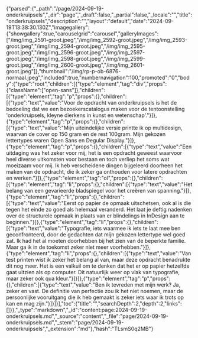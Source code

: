 {"parsed":{"_path":"/page/2024-09-19-onderkruipsels","_dir":"page","_draft":false,"_partial":false,"_locale":"","title":"onderkruipsels","description":"","layout":"default","date":"2024-09-19T13:38:30.130Z","imagegallery":{"showgallery":true,"carouselgrid":"carousel","galleryImages":["/img/img_2591-groot.jpeg","/img/img_2592-groot.jpeg","/img/img_2593-groot.jpeg","/img/img_2594-groot.jpeg","/img/img_2595-groot.jpeg","/img/img_2596-groot.jpeg","/img/img_2597-groot.jpeg","/img/img_2598-groot.jpeg","/img/img_2599-groot.jpeg","/img/img_2600-groot.jpeg","/img/img_2601-groot.jpeg"]},"thumbnail":"/img/rp-p-ob-6876-normaal.jpeg","included":true,"numbernavigation":100,"promoted":"0","body":{"type":"root","children":[{"type":"element","tag":"div","props":{"className":["open-sans"]},"children":[{"type":"element","tag":"p","props":{},"children":[{"type":"text","value":"Voor de opdracht van onderkruipsels is het de bedoeling dat we een bezoekerscatalogus maken voor de tentoonstelling 'onderkruipsels, kleyne dierkens in kunst en wetenschap'."}]},{"type":"element","tag":"p","props":{},"children":[{"type":"text","value":"Mijn uiteindelijke versie printte ik op multidesign, waarvan de cover op 150 gram en de rest 100gram. Mijn gekozen lettertypes waren Open Sans en Degular Display."}]},{"type":"element","tag":"p","props":{},"children":[{"type":"text","value":"Een uitdaging was het zeker voor mij, het is een opdracht geweest waarvoor heel diverse uitkomsten voor bestaan en toch verliep het soms wat moeizaam voor mij. Ik heb verscheidene dingen bijgeleerd doorheen het maken van de opdracht, die ik zeker ga onthouden voor latere opdrachten en werken."}]},{"type":"element","tag":"ol","props":{},"children":[{"type":"element","tag":"li","props":{},"children":[{"type":"text","value":"Het belang van een gevarieerde bladspiegel voor het creëren van spanning."}]},{"type":"element","tag":"li","props":{},"children":[{"type":"text","value":"Eerst op papier de opmaak uitschetsen, ook al is die tegen het einde zo goed als helemaal veranderd. Het laat je deftig nadenken over de structurele opmaak in plaats van er blindelings in InDesign aan te beginnen."}]},{"type":"element","tag":"li","props":{},"children":[{"type":"text","value":"Typografie, iets waarmee ik iets te laat mee ben geconfronteerd, door de gedachten dat mijn gekozen lettertype wel goed zat. Ik had het al moeten doorhebben bij het zien van de beperkte familie. Maar ga ik in de toekomst zeker niet meer voorhebben."}]},{"type":"element","tag":"li","props":{},"children":[{"type":"text","value":"Van test printen wist ik zeker het belang al van, maar deze opdracht benadrukte dit nog meer. Het is een valkuil om te denken dat het er op papier hetzelfde gaat uitzien als op computer. Dit natuurlijk weer op vlak van typografie, maar zeker ook qua kleur."}]}]},{"type":"element","tag":"p","props":{},"children":[{"type":"text","value":"Ben ik tevreden met mijn werk? Ja, zeker en vast. De definitie van perfectie zou ik het niet noemen, maar de persoonlijke vooruitgang die ik heb gemaakt is zeker iets waar ik trots op kan en mag zijn."}]}]}],"toc":{"title":"","searchDepth":2,"depth":2,"links":[]}},"_type":"markdown","_id":"content:page:2024-09-19-onderkruipsels.md","_source":"content","_file":"page/2024-09-19-onderkruipsels.md","_stem":"page/2024-09-19-onderkruipsels","_extension":"md"},"hash":"TLsmS0q2MB"}